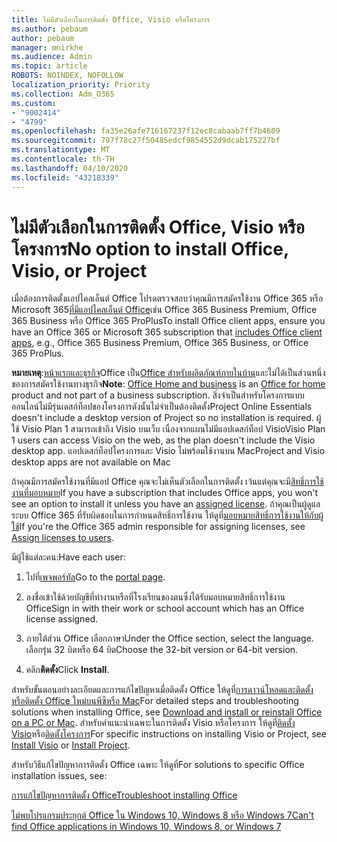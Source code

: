 ```yaml
---
title: ไม่มีตัวเลือกในการติดตั้ง Office, Visio หรือโครงการ
ms.author: pebaum
author: pebaum
manager: mnirkhe
ms.audience: Admin
ms.topic: article
ROBOTS: NOINDEX, NOFOLLOW
localization_priority: Priority
ms.collection: Adm_O365
ms.custom:
- "9002414"
- "4799"
ms.openlocfilehash: fa35e26afe716167237f12ec8cabaab7ff7b4609
ms.sourcegitcommit: 797f78c27f50485edcf9854552d9dcab175227bf
ms.translationtype: MT
ms.contentlocale: th-TH
ms.lasthandoff: 04/10/2020
ms.locfileid: "43218339"
---
```

# <a name="no-option-to-install-office-visio-or-project"></a><span data-ttu-id="99088-102">ไม่มีตัวเลือกในการติดตั้ง Office, Visio หรือโครงการ</span><span class="sxs-lookup"><span data-stu-id="99088-102">No option to install Office, Visio, or Project</span></span>

<span data-ttu-id="99088-103">เมื่อต้องการติดตั้งแอปไคลเอ็นต์ Office โปรดตรวจสอบว่าคุณมีการสมัครใช้งาน Office 365 หรือ Microsoft 365[ที่มีแอปไคลเอ็นต์ Office](https://support.office.com/article/office-for-home-and-office-for-business-plans-28cbc8cf-1332-4f04-9123-9b660abb629e)เช่น Office 365 Business Premium, Office 365 Business หรือ Office 365 ProPlus</span><span class="sxs-lookup"><span data-stu-id="99088-103">To install Office client apps, ensure you have an Office 365 or Microsoft 365 subscription that [includes Office client apps](https://support.office.com/article/office-for-home-and-office-for-business-plans-28cbc8cf-1332-4f04-9123-9b660abb629e), e.g., Office 365 Business Premium, Office 365 Business, or Office 365 ProPlus.</span></span>

<span data-ttu-id="99088-104">**หมายเหตุ**:[หน้าแรกและธุรกิจ](https://products.office.com/home-and-business)Office เป็น[Office สําหรับผลิตภัณฑ์ภายในบ้าน](https://support.office.com/article/28cbc8cf-1332-4f04-9123-9b660abb629e?wt.mc_id=Alchemy_ClientDIA)และไม่ได้เป็นส่วนหนึ่งของการสมัครใช้งานทางธุรกิจ</span><span class="sxs-lookup"><span data-stu-id="99088-104">**Note**: [Office Home and business](https://products.office.com/home-and-business) is an [Office for home](https://support.office.com/article/28cbc8cf-1332-4f04-9123-9b660abb629e?wt.mc_id=Alchemy_ClientDIA) product and not part of a business subscription.</span></span> <span data-ttu-id="99088-105">สิ่งจําเป็นสําหรับโครงการแบบออนไลน์ไม่มีรุ่นเดสก์ท็อปของโครงการดังนั้นไม่จําเป็นต้องติดตั้ง</span><span class="sxs-lookup"><span data-stu-id="99088-105">Project Online Essentials doesn't include a desktop version of Project so no installation is required.</span></span> <span data-ttu-id="99088-106">ผู้ใช้ Visio Plan 1 สามารถเข้าถึง Visio บนเว็บ เนื่องจากแผนไม่มีแอปเดสก์ท็อป Visio</span><span class="sxs-lookup"><span data-stu-id="99088-106">Visio Plan 1 users can access Visio on the web, as the plan doesn't include the Visio desktop app.</span></span> <span data-ttu-id="99088-107">แอปเดสก์ท็อปโครงการและ Visio ไม่พร้อมใช้งานบน Mac</span><span class="sxs-lookup"><span data-stu-id="99088-107">Project and Visio desktop apps are not available on Mac</span></span>

<span data-ttu-id="99088-108">ถ้าคุณมีการสมัครใช้งานที่มีแอป Office คุณจะไม่เห็นตัวเลือกในการติดตั้ง เว้นแต่คุณจะมี[สิทธิ์การใช้งานที่มอบหมาย](https://support.office.com/article/what-office-365-business-product-or-license-do-i-have-f8ab5e25-bf3f-4a47-b264-174b1ee925fd?wt.mc_id=scl_installoffice_home)</span><span class="sxs-lookup"><span data-stu-id="99088-108">If you have a subscription that includes Office apps, you won't see an option to install it unless you have an [assigned license](https://support.office.com/article/what-office-365-business-product-or-license-do-i-have-f8ab5e25-bf3f-4a47-b264-174b1ee925fd?wt.mc_id=scl_installoffice_home).</span></span> <span data-ttu-id="99088-109">ถ้าคุณเป็นผู้ดูแลระบบ Office 365 ที่รับผิดชอบในการกําหนดสิทธิ์การใช้งาน ให้ดูที่[มอบหมายสิทธิ์การใช้งานให้กับผู้ใช้](https://support.office.com/article/assign-licenses-to-users-in-office-365-for-business-997596b5-4173-4627-b915-36abac6786dc?wt.mc_id=scl_installoffice_home)</span><span class="sxs-lookup"><span data-stu-id="99088-109">If you're the Office 365 admin responsible for assigning licenses, see [Assign licenses to users](https://support.office.com/article/assign-licenses-to-users-in-office-365-for-business-997596b5-4173-4627-b915-36abac6786dc?wt.mc_id=scl_installoffice_home).</span></span>


<span data-ttu-id="99088-110">มีผู้ใช้แต่ละคน:</span><span class="sxs-lookup"><span data-stu-id="99088-110">Have each user:</span></span>

1. <span data-ttu-id="99088-111">ไปที่[เพจพอร์ทัล](https://portal.office.com/OLS/MySoftware.aspx)</span><span class="sxs-lookup"><span data-stu-id="99088-111">Go to the [portal page](https://portal.office.com/OLS/MySoftware.aspx).</span></span>

2. <span data-ttu-id="99088-112">ลงชื่อเข้าใช้ด้วยบัญชีที่ทํางานหรือที่โรงเรียนของตนซึ่งได้รับมอบหมายสิทธิ์การใช้งาน Office</span><span class="sxs-lookup"><span data-stu-id="99088-112">Sign in with their work or school account which has an Office license assigned.</span></span>

3. <span data-ttu-id="99088-113">ภายใต้ส่วน Office เลือกภาษา</span><span class="sxs-lookup"><span data-stu-id="99088-113">Under the Office section, select the language.</span></span> <span data-ttu-id="99088-114">เลือกรุ่น 32 บิตหรือ 64 บิต</span><span class="sxs-lookup"><span data-stu-id="99088-114">Choose the 32-bit version or 64-bit version.</span></span>

4. <span data-ttu-id="99088-115">คลิก**ติดตั้ง**</span><span class="sxs-lookup"><span data-stu-id="99088-115">Click **Install**.</span></span>

<span data-ttu-id="99088-116">สําหรับขั้นตอนอย่างละเอียดและการแก้ไขปัญหาเมื่อติดตั้ง Office ให้ดูที่[การดาวน์โหลดและติดตั้งหรือติดตั้ง Office ใหม่บนพีซีหรือ Mac](https://support.office.com/article/4414eaaf-0478-48be-9c42-23adc4716658?wt.mc_id=Alchemy_ClientDIA)</span><span class="sxs-lookup"><span data-stu-id="99088-116">For detailed steps and troubleshooting solutions when installing Office, see [Download and install or reinstall Office on a PC or Mac](https://support.office.com/article/4414eaaf-0478-48be-9c42-23adc4716658?wt.mc_id=Alchemy_ClientDIA).</span></span> <span data-ttu-id="99088-117">สําหรับคําแนะนําเฉพาะในการติดตั้ง Visio หรือโครงการ ให้ดูที่[ติดตั้ง Visio](https://support.office.com/article/f98f21e3-aa02-4827-9167-ddab5b025710)หรือ[ติดตั้งโครงการ](https://support.office.com/article/7059249b-d9fe-4d61-ab96-5c5bf435f281)</span><span class="sxs-lookup"><span data-stu-id="99088-117">For specific instructions on installing Visio or Project, see [Install Visio](https://support.office.com/article/f98f21e3-aa02-4827-9167-ddab5b025710) or [Install Project](https://support.office.com/article/7059249b-d9fe-4d61-ab96-5c5bf435f281).</span></span>

<span data-ttu-id="99088-118">สําหรับวิธีแก้ไขปัญหาการติดตั้ง Office เฉพาะ ให้ดูที่</span><span class="sxs-lookup"><span data-stu-id="99088-118">For solutions to specific Office installation issues, see:</span></span>

[<span data-ttu-id="99088-119">การแก้ไขปัญหาการติดตั้ง Office</span><span class="sxs-lookup"><span data-stu-id="99088-119">Troubleshoot installing Office</span></span>](https://support.office.com/article/35ff2def-e0b2-4dac-9784-4cf212c1f6c2#BKMK_ErrorMessages)

[<span data-ttu-id="99088-120">ไม่พบโปรแกรมประยุกต์ Office ใน Windows 10, Windows 8 หรือ Windows 7</span><span class="sxs-lookup"><span data-stu-id="99088-120">Can't find Office applications in Windows 10, Windows 8, or Windows 7</span></span>](https://support.office.com/article/can-t-find-office-applications-in-windows-10-windows-8-or-windows-7-907ce545-6ae8-459b-8d9d-de6764a635d6)
